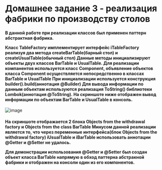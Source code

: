 <h1>Домашнее задание 3 - реализация фабрики по производству столов</h1>

<h4>В данной работе при реализации классов был применен паттерн абстрактная фабрика.

Класс TableFactory имплементирует интерфейс iTableFactory реализуя два метода  createBarTable(барный стол) и createUsualTable(обычный стол)
Данные методы инициализируют объекты двух классов BarTable и UsualTable. Для реализации компанентов используется класс Component, объявление объектов класса Component осуществляется непосредственно в классах BarTable и UsualTable
При инициализации используется конструкция builder().build(аннотация @Builder)
Для вывода информации по данным объектам используются реализация ToString() библиотеки Lombok(аннотация @ToString).
На скриншоте ниже отображен вывод информации по объектам BarTable и UsualTable в консоль.</h4>



![image](https://github.com/user-attachments/assets/e578520f-54df-4295-8410-58f90eb4224d)

<h4>На скриншоте отображается 2 блока Objects from the withdrawal factory и Objects from the class BarTable
Минусом данной реализации является то, что через переменные интерфейса(блок Objects from the withdrawal factory) iUsualTable и iBarTable использовать аннотации @Getter и @Setter не удалось.

Для демонстрации использования @Getter и @Setter был создан объект класса BarTable напрямую в обход паттерна абстракной фабрики и отображен на консоли один из его компонентов.</h4>
